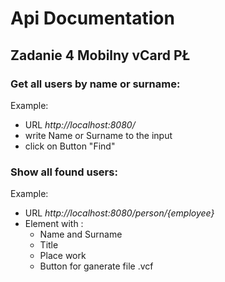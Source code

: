 # Api Documentation

## Zadanie 4 Mobilny vCard PŁ

### Get all users by name or surname: 
Example: 
- URL _http://localhost:8080/_
- write Name or Surname to the input
- click on Button "Find"
### Show all found users:
Example: 
- URL _http://localhost:8080/person/{employee}_
- Element with :
  - Name and Surname
  - Title
  - Place work
  - Button for ganerate file .vcf
  

